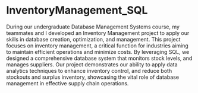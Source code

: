 # InventoryManagement_SQL
During our undergraduate Database Management Systems course, my teammates and I developed an Inventory Management project to apply our skills in database creation, optimization, and management. This project focuses on inventory management, a critical function for industries aiming to maintain efficient operations and minimize costs. By leveraging SQL, we designed a comprehensive database system that monitors stock levels, and manages suppliers. Our project demonstrates our ability to apply data analytics techniques to enhance inventory control, and reduce both stockouts and surplus inventory, showcasing the vital role of database management in effective supply chain operations.
